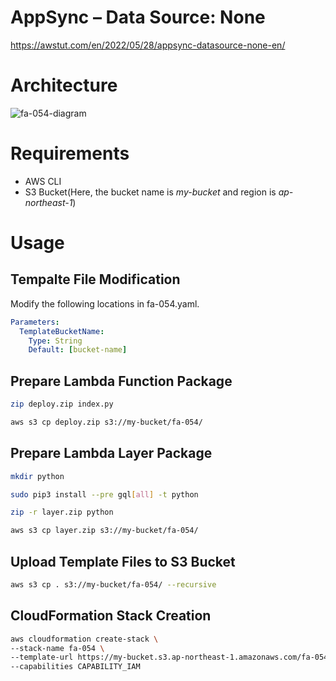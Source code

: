# AppSync – Data Source: None

https://awstut.com/en/2022/05/28/appsync-datasource-none-en/

# Architecture

![fa-054-diagram](https://user-images.githubusercontent.com/84276199/202889537-77aac6e0-5c9c-470f-ab20-181945217503.png)

# Requirements

* AWS CLI
* S3 Bucket(Here, the bucket name is *my-bucket* and region is *ap-northeast-1*)

# Usage

## Tempalte File Modification

Modify the following locations in fa-054.yaml.

```yaml
Parameters:
  TemplateBucketName:
    Type: String
    Default: [bucket-name]
```

## Prepare Lambda Function Package

```bash
zip deploy.zip index.py

aws s3 cp deploy.zip s3://my-bucket/fa-054/
```

## Prepare Lambda Layer Package

```bash
mkdir python

sudo pip3 install --pre gql[all] -t python

zip -r layer.zip python

aws s3 cp layer.zip s3://my-bucket/fa-054/
```

## Upload  Template Files to S3 Bucket

```bash
aws s3 cp . s3://my-bucket/fa-054/ --recursive
```

## CloudFormation Stack Creation

```bash
aws cloudformation create-stack \
--stack-name fa-054 \
--template-url https://my-bucket.s3.ap-northeast-1.amazonaws.com/fa-054/fa-054.yaml \
--capabilities CAPABILITY_IAM
```
